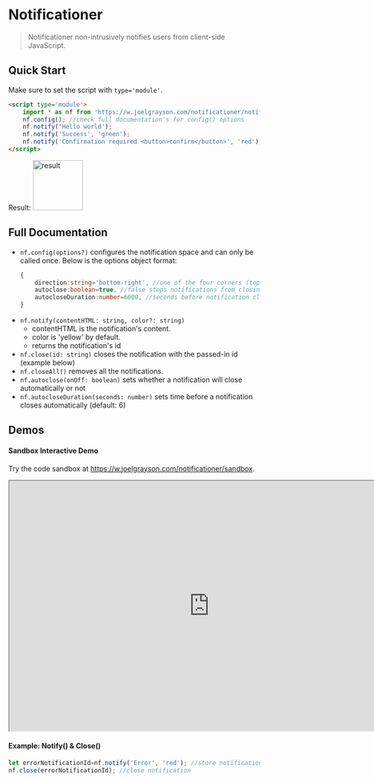 # Notificationer
> Notificationer non-intrusively notifies users from client-side JavaScript.

## Quick Start
Make sure to set the script with `type='module'`.

```html
<script type='module'>
	import * as nf from 'https://w.joelgrayson.com/notificationer/notificationer.js'; //Import notificationer
	nf.config(); //check full documentation's for config() options
	nf.notify('Hello world');
	nf.notify('Success', 'green');
	nf.notify('Confirmation required <button>confirm</button>', 'red');
</script>
```
Result: <img alt='result' src='https://w.joelgrayson.com/image/quick%20start.jpg' height='100px'>

## Full Documentation
* `nf.config(options?)` configures the notification space and can only be called once. Below is the options object format:
	```typescript
	{
		direction:string='bottom-right', //one of the four corners (top-left, top-right, bottom-left, bottom-right)
		autoclose:boolean=true, //false stops notifications from closing automatically after some time
		autocloseDuration:number=6000, //seconds before notification closes by itself
	}
	```
* `nf.notify(contentHTML: string, color?: string)`
	* contentHTML is the notification's content.
	* color is 'yellow' by default.
	* returns the notification's id
* `nf.close(id: string)` closes the notification with the passed-in id (example below)
* `nf.closeAll()` removes all the notifications.
* `nf.autoclose(onOff: boolean)` sets whether a notification will close automatically or not
* `nf.autocloseDuration(seconds: number)` sets time before a notification closes automatically (default: 6)

## Demos
#### Sandbox Interactive Demo
Try the code sandbox at https://w.joelgrayson.com/notificationer/sandbox.

<iframe src='https://w.joelgrayson.com/notificationer/sandbox' width='800px' height='500px'></iframe>

#### Example: Notify() & Close()
```javascript
let errorNotificationId=nf.notify('Error', 'red'); //store notification id
nf.close(errorNotificationId); //close notification
```